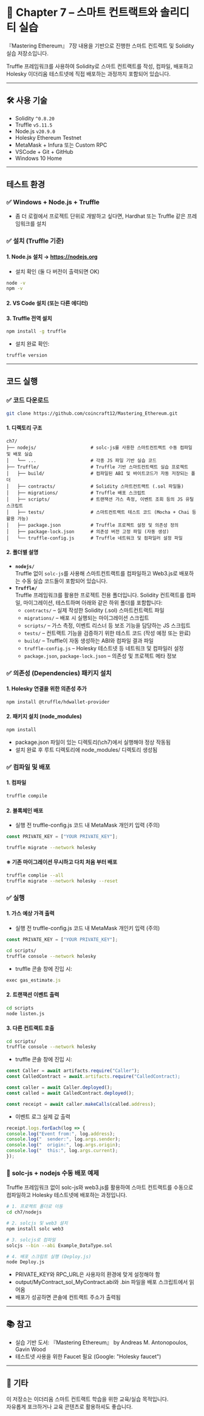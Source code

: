 
# 📘 Chapter 7 – 스마트 컨트랙트와 솔리디티 실습

『Mastering Ethereum』 7장 내용을 기반으로 진행한 스마트 컨트랙트 및 Solidity 실습 저장소입니다.

Truffle 프레임워크를 사용하여 Solidity로 스마트 컨트랙트를 작성, 컴파일, 배포하고  
Holesky 이더리움 테스트넷에 직접 배포하는 과정까지 포함되어 있습니다.

---

## 🛠 사용 기술

- Solidity `^0.8.20`
- Truffle `v5.11.5`
- Node.js `v20.9.0`
- Holesky Ethereum Testnet
- MetaMask + Infura 또는 Custom RPC
- VSCode + Git + GitHub
- Windows 10 Home

---

## 테스트 환경

  ### ✅ **Windows + Node.js + Truffle**
   - 좀 더 로컬에서 프로젝트 단위로 개발하고 싶다면, Hardhat 또는 Truffle 같은 프레임워크를 설치

  ### ✅ **설치 (Truffle 기준)**
  
  #### 1. Node.js 설치 → https://nodejs.org
  
  - 설치 확인 (둘 다 버전이 출력되면 OK)
  ```bash
  node -v
  npm -v
  ```
  
  #### 2. VS Code 설치 (또는 다른 에디터)
  
  #### 3. Truffle 전역 설치
  ```bash
  npm install -g truffle
  ```
  - 설치 완료 확인:
  ```bash
  truffle version
  ```
---

## 코드 실행
  ### ✅ **코드 다운로드**
  ```bash
  git clone https://github.com/coincraft12/Mastering_Ethereum.git
  ```
  
  #### 1. 디렉토리 구조
  ```
  ch7/
  ├── nodejs/                    # solc-js를 사용한 스마트컨트랙트 수동 컴파일 및 배포 실습
  │   └── ...                    # 각종 JS 파일 기반 실습 코드
  ├── Truffle/                   # Truffle 기반 스마트컨트랙트 실습 프로젝트
  │   ├── build/                 # 컴파일된 ABI 및 바이트코드가 자동 저장되는 폴더
  │   ├── contracts/             # Solidity 스마트컨트랙트 (.sol 파일들)
  │   ├── migrations/            # Truffle 배포 스크립트
  │   ├── scripts/               # 트랜잭션 가스 측정, 이벤트 조회 등의 JS 유틸 스크립트
  │   ├── tests/                 # 스마트컨트랙트 테스트 코드 (Mocha + Chai 등 활용 가능)
  │   ├── package.json           # Truffle 프로젝트 설정 및 의존성 정의
  │   ├── package-lock.json      # 의존성 버전 고정 파일 (자동 생성)
  │   └── truffle-config.js      # Truffle 네트워크 및 컴파일러 설정 파일
  ```
  
  #### 2. 폴더별 설명
   - **`nodejs/`**  
   Truffle 없이 `solc-js`를 사용해 스마트컨트랙트를 컴파일하고 Web3.js로 배포하는 수동 실습 코드들이 포함되어 있습니다.
   - **`Truffle/`**  
   Truffle 프레임워크를 활용한 프로젝트 전용 폴더입니다. Solidity 컨트랙트를 컴파일, 마이그레이션, 테스트하며 아래와 같은 하위 폴더를 포함합니다:
     - `contracts/` – 실제 작성한 Solidity (.sol) 스마트컨트랙트 파일
     - `migrations/` – 배포 시 실행되는 마이그레이션 스크립트
     - `scripts/` – 가스 측정, 이벤트 리스너 등 보조 기능을 담당하는 JS 스크립트
     - `tests/` – 컨트랙트 기능을 검증하기 위한 테스트 코드 (작성 예정 또는 완료)
     - `build/` – Truffle이 자동 생성하는 ABI와 컴파일 결과 파일
     - `truffle-config.js` – Holesky 테스트넷 등 네트워크 및 컴파일러 설정
     - `package.json`, `package-lock.json` – 의존성 및 프로젝트 메타 정보

 ### ✅ **의존성 (Dependencies) 패키지 설치**

  #### 1. Holesky 연결을 위한 의존성 추가
  ```bash
  npm install @truffle/hdwallet-provider
  ```
  
  #### 2. 패키지 설치 (node_modules)
  ```bash
  npm install
  ```
  - package.json 파일이 있는 디렉토리(\ch7\)에서 실행해야 정상 작동됨
  - 설치 완료 후 루트 디렉토리에 node_modules/ 디렉토리 생성됨

 ### ✅ **컴파일 및 배포**
   
   #### 1. 컴파일
   ```bash
   truffle compile
   ```

   #### 2. 블록체인 배포
   - 실행 전 truffle-config.js 코드 내 MetaMask 개인키 입력 (주의)
   ```js
   const PRIVATE_KEY = ["YOUR PRIVATE_KEY"];
   ```
   ```bash
   truffle migrate --network holesky
   ```

   #### ※ 기존 마이그레이션 무시하고 다치 처음 부터 배포
   ```bash
   truffle complie --all
   truffle migrate --network holesky --reset
   ```

 ### ✅ **실행**

   #### 1. 가스 예상 가격 출력
   - 실행 전 truffle-config.js 코드 내 MetaMask 개인키 입력 (주의)
   ```js
   const PRIVATE_KEY = ["YOUR PRIVATE_KEY"];
   ```
   ```bash
   cd scripts/
   truffle console --network holesky
   ```
   - truffle 콘솔 창에 진입 시:
   ```js
   exec gas_estimate.js
   ```

   #### 2. 트랜잭션 이벤트 출력
   ```bash
   cd scripts
   node listen.js
   ```

   #### 3. 다른 컨트랙트 호출
   ```bash
   cd scripts/
   truffle console --network holesky
   ```
   - truffle 콘솔 창에 진입 시:
   ```js
   const Caller = await artifacts.require("Caller");
   const CalledContract = await.artifacts.require("CalledContract);

   const caller = await Caller.deployed();
   const called = await CalledContract.deployed();

   const receipt = await caller.makeCalls(called.address);
   ```
   - 이벤트 로그 실제 값 출력
   ```js
   receipt.logs.forEach(log => {
   console.log("Event from:", log.address);
   console.log("  sender:", log.args.sender);
   console.log("  origin:", log.args.origin);
   console.log("  this:", log.args.current);
   });
   ```
 
 ### 🧰 **solc-js + nodejs 수동 배포 예제**
   Truffle 프레임워크 없이 solc-js와 web3.js를 활용하여 스마트 컨트랙트를 수동으로 컴파일하고 Holesky 테스트넷에 배포하는 과정입니다.
   ```bash
   # 1. 프로젝트 폴더로 이동
   cd ch7/nodejs
   
   # 2. solcjs 및 web3 설치
   npm install solc web3
   
   # 3. solcjs로 컴파일
   solcjs --bin --abi Example_DataType.sol
   
   # 4. 배포 스크립트 실행 (Deploy.js)
   node Deploy.js
   ```
   - PRIVATE_KEY와 RPC_URL은 사용자의 환경에 맞게 설정해야 함
   - output/MyContract_sol_MyContract.abi와 .bin 파일을 배포 스크립트에서 읽어옴
   - 배포가 성공하면 콘솔에 컨트랙트 주소가 출력됨
---

## 📚 참고

- 실습 기반 도서: 『Mastering Ethereum』 by Andreas M. Antonopoulos, Gavin Wood
- 테스트넷 사용을 위한 Faucet 필요 (Google: "Holesky faucet")

---

## 🙌 기타

이 저장소는 이더리움 스마트 컨트랙트 학습을 위한 교육/실습 목적입니다.  
자유롭게 포크하거나 교육 콘텐츠로 활용하셔도 좋습니다.
